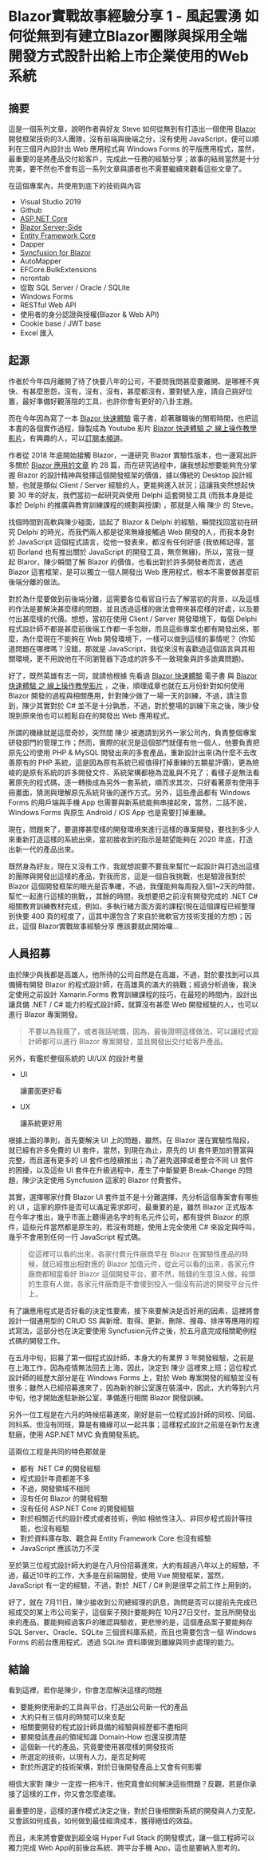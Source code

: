 # Blazor實戰故事經驗分享 1 - 風起雲湧 如何從無到有建立Blazor團隊與採用全端開發方式設計出給上市企業使用的Web系統

## 摘要

這是一個系列文章，說明作者與好友 Steve 如何從無到有打造出一個使用 [Blazor](https://docs.microsoft.com/zh-tw/aspnet/core/blazor/?view=aspnetcore-3.1&WT.mc_id=DT-MVP-5002220) 開發框架技術的3人團隊，沒有前端與後端之分，沒有使用 JavaScript，便可以順利在三個月內設計出 Web 應用程式與 Windows Forms 的平版應用程式，當然，最重要的是將產品交付給客戶，完成此一任務的經驗分享；故事的結局當然是十分完美，要不然也不會有這一系列文章與讀者也不需要繼續來觀看這些文章了。

在這個專案內，共使用到底下的技術與內容 

* Visual Studio 2019
* Github
* [ASP.NET Core](https://docs.microsoft.com/zh-tw/aspnet/core/?view=aspnetcore-3.1&WT.mc_id=DT-MVP-5002220)
* [Blazor Server-Side](https://docs.microsoft.com/en-us/aspnet/core/blazor/hosting-models?view=aspnetcore-3.1#blazor-server&WT.mc_id=DT-MVP-5002220)
* [Entity Framework Core](https://docs.microsoft.com/zh-tw/ef/core/?WT.mc_id=DT-MVP-5002220)
* Dapper
* [Syncfusion for Blazor](https://www.syncfusion.com/blazor-components)
* AutoMapper
* EFCore.BulkExtensions
* ncrontab
* 從取 SQL Server / Oracle / SQLite
* Windows Forms
* RESTful Web API
* 使用者的身分認證與授權(Blazor & Web API)
* Cookie base / JWT base
* Excel 匯入

## 起源

作者於今年四月離開了待了快要八年的公司，不要問我問甚麼要離開、是哪裡不爽快、有甚麼恩怨，沒有，沒有，沒有，甚麼都沒有，要對號入座，請自己挑好位置，最好準備好觀落陰的工具，也許你會有更好的八卦主題。

而在今年因為寫了一本 [Blazor 快速體驗](https://leanpub.com/Blazor-Quick-Overview) 電子書，趁著離職後的閒暇時間，也把這本書的各個實作過程，錄製成為 Youtube 影片 [Blazor 快速體驗 之 線上操作教學影片](https://www.youtube.com/watch?v=SfXJf7Q3dg4&list=PLUHhEA6x1LH-MTqXJTNElSPkYFTMFHvsi)，有興趣的人，可以[訂閱本頻道](https://www.youtube.com/channel/UCowlBYQMT3O6whJwNHkFGVA?view_as=subscriber)。

作者從 2018 年底開始接觸 Blazor，一邊研究 Blazor 實驗性版本，也一邊寫出許多關於 [Blazor 應用的文章](https://csharpkh.blogspot.com/search/label/Blazor) 約 28 篇，而在研究過程中，讓我想起想要能夠充分掌握 Blazor 的設計精神與發揮這個開發框架的價值，據以傳統的 Desktop 設計經驗，也就是類似 Client / Server 經驗的人，更能夠進入狀況；這讓我突然想起快要 30 年的好友，我們當初一起研究與使用 Delphi 這套開發工具 (而我本身是從事於 Delphi 的推廣與教育訓練課程的規劃與授課) ，那就是人稱 陳少 的 Steve。

找個時間到高軟與陳少碰面，談起了 Blazor & Delphi 的經驗，瞬間找回當初在研究 Delphi 的時光，而我們兩人都是從來無緣接觸過 Web 開發的人，而我本身對於 JavaScript 這個程式語言，從他一發表來，都沒有任何好感 (我依稀記得，當初 Borland 也有推出關於 JavaScript 的開發工具，無奈無緣)，所以，當我一提起 Blaror，陳少瞬間了解 Blazor 的價值，也看出對於許多開發者而言，透過 Blazor 這套框架，是可以獨立一個人開發出 Web 應用程式，根本不需要做甚麼前後端分離的做法。

對於為什麼要做到前後端分離，這需要各位看官自行去了解當初的背景，以及這樣的作法是要解決甚麼樣的問題，並且透過這樣的做法會帶來甚麼樣的好處，以及要付出甚麼樣的代價。想想，當初在使用 Client / Server 開發環境下，每個 Delphi 程式設計師不都是甚麼前後端工作都一手包辦，而且這些專案也都有開發出來，那麼，為什麼現在不能夠在 Web 開發環境下，一樣可以做到這樣的事情呢？ (你知道問題在哪裡嗎？沒錯，那就是 JavaScript，我從來沒有喜歡過這個語言與其相關環境，更不用說他在不同瀏覽器下造成的許多不一致現象與許多詭異問題)。

好了，既然英雄有志一同，就請他根據 先看過 [Blazor 快速體驗](https://leanpub.com/Blazor-Quick-Overview) 電子書 與 [Blazor 快速體驗 之 線上操作教學影片](https://www.youtube.com/watch?v=SfXJf7Q3dg4&list=PLUHhEA6x1LH-MTqXJTNElSPkYFTMFHvsi) ，之後，順理成章也就在五月份針對如何使用 Blazor 開發的過程與相關應用，針對陳少做了一場一天的訓練，不過，請注意到，陳少其實對於 C# 並不是十分孰悉，不過，對於整場的訓練下來之後，陳少發現到原來他也可以輕鬆自在的開發出 Web 應用程式。

所謂的機緣就是這麼奇妙，突然間 陳少 被邀請到另外一家公司內，負責整個專案研發部門的管理工作；然而，實際的狀況是這個部門就僅有他一個人，他要負責把原先公司使用 PHP & MySQL 開發出來的多套產品，重新設計出來(為什麼不去改善原有的 PHP 系統，這是因為原有系統已經值得打掉重練的五顆星評價)，更為險峻的是原有系統的許多開發文件、系統架構都極為混亂與不見了；看樣子是無法看著原先的程式碼，逐一轉換成為另外一套系統，順而求其次，只好看著原有使用手冊畫面，猜測與理解原先系統背後的運作方式。另外，這些產品都有 Windows Forms 的用戶端與手機 App 也需要與新系統能夠串接起來，當然，二話不說， Windows Forms 與原生 Android / iOS App 也是需要打掉重練。

現在，問題來了，要選擇甚麼樣的開發環境來進行這樣的專案開發，要找到多少人來重新打造這樣的系統出來，當初接收到的指示是期望能夠在 2020 年底，打造出新一代的產品出來。

既然身為好友，現在又沒有工作，我就想說要不要我來幫忙一起設計與打造出這樣的團隊與開發出這樣的產品，對我而言，這是一個自我挑戰，也是驗證我對於 Blazor 這個開發框架的眼光是否準確，不過，我僅能夠每周投入個1~2天的時間，幫忙一起進行這樣的挑戰，，其餘的時間，我想要把之前沒有開發完成的 .NET C# 相關教育訓練教材完成，例如，多執行緒方面方面的課程(現在這個課程已經整理到快要 400 頁的程度了，這其中還包含了來自於微軟官方技術支援的方想)；因此，這個 Blazor實戰故事經驗分享 應該要就此開始囉...

## 人員招募

由於陳少與我都是高雄人，他所待的公司自然是在高雄，不過，對於要找到可以具備擁有開發 Blazor 的程式設計師，在高雄真的滿大的挑戰；經過分析過後，我決定使用之前設計 Xamarin.Forms 教育訓練課程的技巧，在最短的時間內，設計出讓具備 .NET / C# 能力的程式設計師，就算沒有甚麼 Web 開發經驗的人，也可以進行 Blazor 專案開發。

>不要以為我瘋了，或者我話唬爛，因為，最後證明這樣做法，可以讓程式設計師都可以進行 Blazor 專案開發，並且開發出交付給客戶產品。

另外，有鑑於整個系統的 UI/UX 的設計考量

* UI
  
  讓畫面更好看

* UX

  讓系統更好用

根據上面的準則，首先要解決 UI 上的問題，雖然，在 Blazor 還在實驗性階段，就已經有許多免費的 UI 套件，當然，到現在為止，原先的 UI 套件更加的豐富與完整，而且還有更多的 UI 套件也陸續推出；為了避免選擇或者整合不同 UI 套件的困擾，以及這些 UI 套件在升級過程中，產生了中斷變更 Break-Change 的問題，陳少決定使用 Syncfusion 這家的 Blazor 付費套件。

其實，選擇哪家付費 Blazor UI 套件並不是十分難選擇，先分析這個專案會有哪些的 UI ，這家的原件是否可以滿足需求即可，最重要的是，雖然 Blazor 正式版本在今年才推出，幾乎市面上聽得過名字的有名元件公司，都有提供 Blazor 的原件，這些元件當然都是原生的，若沒有問題，使用上完全使用 C# 來設定與呼叫，幾乎不會用到任何一行 JavaScript 程式碼。

>從這裡可以看的出來，各家付費元件廠商早在 Blazor 在實驗性產品的時候，就已經推出相對應的 Blazor 加值元件，從此可以看的出來，各家元件廠商都相當看好 Blazor 這個開發平台，要不然，賠錢的生意沒人做，殺頭的生意有人做，各家元件廠商是不會傻到投入一個沒有前途的開發平台元件上。

有了讓應用程式是否好看的決定性要素，接下來要解決是否好用的因素，這裡將會設計一個通用型的 CRUD SS 與新增、取得、更新、刪除、搜尋、排序等應用的程式寫法，這部分也在決定要使用 Syncfusion元件之後，於五月底完成相關範例程式碼的開發工作。

在五月中旬，招募了第一個程式設計師，本身大約有業界 3 年開發經驗，之前是在上海工作，因為疫情無法回去上海，因此，決定到 陳少 這裡來上班；這位程式設計師的經歷大部分是在 Windows Forms 上，對於 Web 專案開發的經驗並沒有很多；雖然人已經招募進來了，因為新的辦公室還在裝潢中，因此，大約等到六月中旬，他才開始進駐新辦公室，準備進行相關 Blazor 開發訓練。

另外一位工程是在六月的時候招募進來，剛好是前一位程式設計師的同校、同屆、同科系、但沒有同班，算是有機緣可以一起共事；這樣程式設計之前是在新竹友達駐廠，使用 ASP.NET MVC 負責開發系統。

這兩位工程是共同的特色那就是

* 都有 .NET C# 的開發經驗
* 程式設計年資都差不多
* 不過，開發領域不相同
* 沒有任何 Blazor 的開發經驗
* 沒有任何 ASP.NET Core 的開發經驗
* 對於相關近代的設計模式或者技術，例如 相依性注入、非同步程式設計等技能，也沒有經驗
* 對於資料庫存取、觀念與 Entity Framework Core 也沒有經驗
* JavaScript 應該功力不深

至於第三位程式設計師大約是在八月份招募進來，大約有超過八年以上的經驗，不過，最近10年的工作，大多是在前端開發，使用 Vue 開發框架，當然，JavaScript 有一定的經驗，不過，對於 .NET / C# 則是很早之前工作上用到的。

好了，就在 7月11日，陳少接收到公司總經理的訊息，詢問是否可以提前先完成已經成交的某上市公司案子，這個案子預計要能夠在 10月27日交付，並且所開發出來的產品，要能夠經過客戶的確認與驗收，更悲慘的是，這個產品案子要能夠存 SQL Server、Oracle、SQLite 三個資料庫系統，而且也需要包含一個 Windows Forms 的前台應用程式，透過 SQLite 資料庫做到離線與同步處理的能力。

## 結論

看到這裡，若你是陳少，你會怎麼解決這樣的問題

* 要能夠使用新的工具與平台，打造出公司新一代的產品
* 大約只有三個月的時間可以來支配
* 相關要開發的程式設計師具備的經驗與經歷都不盡相同
* 要開發該產品的領域知識 Domain-How 也還沒摸清楚
* 這個新一代的產品，究竟要使用甚麼樣的開發技術
* 所選定的技術，以現有人力，是否足夠呢
* 對於所選定的技術架構，對於日後開發產品上又會有何影響

相信大家對 陳少 一定捏一把冷汗，他究竟會如何解決這些問題？反觀，若是你承接了這樣的工作，你又會怎麼處理。

最重要的是，這樣的運作模式決定之後，對於日後相關新系統的開發與人力支配，又會該如何成長，如何做到最佳經濟成本，獲得絕佳的效益。

而且，未來將會要做到超全端 Hyper Full Stack 的開發模式，讓一個工程師可以獨力完成 Web App的前後台系統、跨平台手機 App，這也是要納入思考的。





